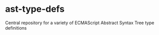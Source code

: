 # ast-type-defs
Central repository for a variety of ECMAScript Abstract Syntax Tree type definitions

